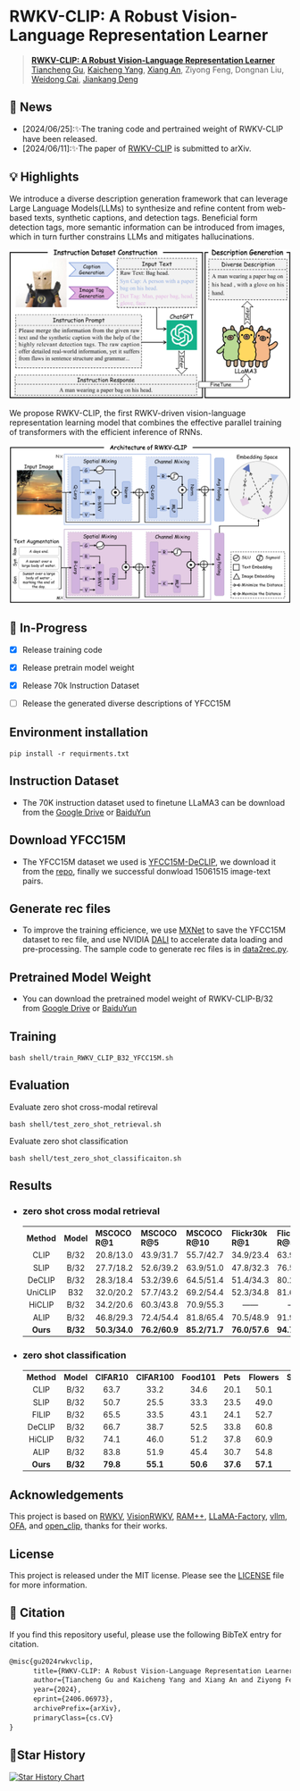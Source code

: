 # RWKV-CLIP: A Robust Vision-Language Representation Learner


> **[RWKV-CLIP: A Robust Vision-Language Representation Learner](https://arxiv.org/abs/2406.06973)** <br>
<a href="https://github.com/GaryGuTC">Tiancheng Gu</a>,</span>
<a href="https://kaicheng-yang0828.github.io">Kaicheng Yang</a>,</span>
<a href="https://github.com/anxiangsir">Xiang An</a>,</span>
Ziyong Feng,</span>
Dongnan Liu,</span>
<a href="https://weidong-tom-cai.github.io/">Weidong Cai</a>,</span>
<a href="https://jiankangdeng.github.io">Jiankang Deng</a></span>


## 📣 News
- [2024/06/25]:✨The traning code and pertrained weight of RWKV-CLIP have been released.
- [2024/06/11]:✨The paper of [RWKV-CLIP](https://arxiv.org/abs/2406.06973) is submitted to arXiv.
  
## 💡 Highlights
We introduce a diverse description generation framework that can leverage Large Language Models(LLMs) to synthesize and refine content from web-based texts, synthetic captions, and detection tags. Beneficial form detection tags, more semantic information can be introduced from images, which in turn further constrains LLMs and mitigates hallucinations.

![teaser](figure/Diverse_description_generation_00.png)

We propose RWKV-CLIP, the first RWKV-driven vision-language representation learning model that combines the effective parallel training of transformers with the efficient inference of RNNs.

![teaser](figure/RWKV_architecture_00.png)


## 🎨 In-Progress
- [x] Release training code
- [x] Release pretrain model weight
- [x] Release 70k Instruction Dataset
- [ ] Release the generated diverse descriptions of YFCC15M


## Environment installation

    pip install -r requirments.txt

## Instruction Dataset
- The 70K instruction dataset used to finetune LLaMA3 can be download from the [Google Drive](https://drive.google.com/file/d/1C5mAECH2rDnZfcOQmJpBXpfbhgEcm2C1/view?usp=drive_link) or [BaiduYun](https://pan.baidu.com/s/1xwGY_i-ADBd26pom9yENzA?pwd=zby2)

## Download YFCC15M
- The YFCC15M dataset we used is [YFCC15M-DeCLIP](https://arxiv.org/abs/2110.05208), we download it from the [repo](https://github.com/AdamRain/YFCC15M_downloader), finally we successful donwload 15061515 image-text pairs.

## Generate rec files
- To improve the training efficience, we use [MXNet](https://github.com/apache/mxnet) to save the YFCC15M dataset to rec file, and use NVIDIA [DALI](https://github.com/NVIDIA/DALI) to accelerate data loading and pre-processing. The sample code to generate rec files is in [data2rec.py](data2rec.py).

## Pretrained Model Weight
- You can download the pretrained model weight of RWKV-CLIP-B/32 from [Google Drive](https://drive.google.com/file/d/1OnYoYt5oBZukv0jJ94wO_Uv5QUojHDk-/view?usp=drive_link) or [BaiduYun](https://pan.baidu.com/s/1PTwT84wSTMYt-M6sEu4IGQ?pwd=mfvh)

## Training

    bash shell/train_RWKV_CLIP_B32_YFCC15M.sh

## Evaluation
Evaluate zero shot cross-modal retireval

    bash shell/test_zero_shot_retrieval.sh

Evaluate zero shot classification

    bash shell/test_zero_shot_classificaiton.sh

## Results
- ### zero shot cross modal retrieval 
    <table><tbody>
    <!-- START TABLE -->
    <!-- TABLE HEADER -->
    <th valign="center">Method</th>
    <th valign="center">Model</th>
    <th valign="center">MSCOCO R@1</th>
    <th valign="center">MSCOCO R@5 </th>
    <th valign="center">MSCOCO R@10 </th>
    <th valign="center">Flickr30k R@1</th>
    <th valign="center">Flickr30k R@5</th>
    <th valign="center">Flickr30k R@10</th>

    <!-- TABLE BODY -->
    <tr>
    <td align="center">CLIP</td>
    <td align="center">B/32</td>
    <td align="center">20.8/13.0</td>
    <td align="center">43.9/31.7</td>
    <td align="center">55.7/42.7</td>
    <td align="center">34.9/23.4</td>
    <td align="center">63.9/47.2</td>
    <td align="center">75.9/58.9</td>
    </tr>
    <tr>
    <td align="center">SLIP</td>
    <td align="center">B/32</td>
    <td align="center">27.7/18.2</td>
    <td align="center">52.6/39.2</td>
    <td align="center">63.9/51.0</td>
    <td align="center">47.8/32.3</td>
    <td align="center">76.5/58.7</td>
    <td align="center">85.9/68.8</td>
    </tr>
    <tr>
    <td align="center">DeCLIP</td>
    <td align="center">B/32</td>
    <td align="center">28.3/18.4</td>
    <td align="center">53.2/39.6</td>
    <td align="center">64.5/51.4</td>
    <td align="center">51.4/34.3</td>
    <td align="center">80.2/60.3</td>
    <td align="center">88.9/70.7</td>
    </tr>
    <tr>
    <td align="center">UniCLIP</td>
    <td align="center">B32</td>
    <td align="center">32.0/20.2</td>
    <td align="center">57.7/43.2</td>
    <td align="center">69.2/54.4</td>
    <td align="center">52.3/34.8</td>
    <td align="center">81.6/62.0</td>
    <td align="center">89.0/72.0</td>
    </tr>
    <tr>
    <td align="center">HiCLIP</td>
    <td align="center">B/32</td>
    <td align="center">34.2/20.6</td>
    <td align="center">60.3/43.8</td>
    <td align="center">70.9/55.3</td>
    <td align="center">——</td>
    <td align="center">——</td>
    <td align="center">——</td>
    </tr>
    <tr>
    <td align="center">ALIP</td>
    <td align="center">B/32</td>
    <td align="center">46.8/29.3</td>
    <td align="center">72.4/54.4</td>
    <td align="center">81.8/65.4</td>
    <td align="center">70.5/48.9</td>
    <td align="center">91.9/75.1</td>
    <td align="center">95.7/82.9</td>
    </tr>
    <tr>
    <td align="center"><b>Ours</b></td>
    <td align="center"><b>B/32</b></td>
    <td align="center"><b>50.3/34.0</b></td>
    <td align="center"><b>76.2/60.9</b></td>
    <td align="center"><b>85.2/71.7</b></td>
    <td align="center"><b>76.0/57.6</b></td>
    <td align="center"><b>94.7/82.3</b></td>
    <td align="center"><b>97.6/88.7</b></td>
    </tr>
    </tbody></table>


- ### zero shot classification 
    <table><tbody>
    <!-- START TABLE -->
    <!-- TABLE HEADER -->
    <th valign="center">Method</th>
    <th valign="center">Model</th>
    <th valign="center">CIFAR10</th>
    <th valign="center">CIFAR100</th>
    <th valign="center">Food101</th>
    <th valign="center">Pets</th>
    <th valign="center">Flowers</th>
    <th valign="center">SUN397</th>
    <th valign="center">Cars</th>
    <th valign="center">DTD</th>
    <th valign="center">Caltech101</th>
    <th valign="center">Aircraft</th>
    <th valign="center">Imagenet</th>
    <th valign="center">Average</th>

    <!-- TABLE BODY -->
    <tr>
    <td align="center">CLIP</td>
    <td align="center">B/32</td>
    <td align="center">63.7</td>
    <td align="center">33.2</td>
    <td align="center">34.6</td>
    <td align="center">20.1</td>
    <td align="center">50.1</td>
    <td align="center">35.7</td>
    <td align="center">2.6</td>
    <td align="center">15.5</td>
    <td align="center">59.9</td>
    <td align="center">1.2</td>
    <td align="center">32.8</td>
    <td align="center">31.8</td>
    </tr>
    <tr>
    <td align="center">SLIP</td>
    <td align="center">B/32</td>
    <td align="center">50.7</td>
    <td align="center">25.5</td>
    <td align="center">33.3</td>
    <td align="center">23.5</td>
    <td align="center">49.0</td>
    <td align="center">34.7</td>
    <td align="center">2.8</td>
    <td align="center">14.4</td>
    <td align="center">59.9</td>
    <td align="center">1.7</td>
    <td align="center">34.3</td>
    <td align="center">30.0</td>
    </tr>
    <tr>
    <td align="center">FILIP</td>
    <td align="center">B/32</td>
    <td align="center">65.5</td>
    <td align="center">33.5</td>
    <td align="center">43.1</td>
    <td align="center">24.1</td>
    <td align="center">52.7</td>
    <td align="center">50.7</td>
    <td align="center">3.3</td>
    <td align="center">24.3</td>
    <td align="center">68.8</td>
    <td align="center">3.2</td>
    <td align="center">39.5</td>
    <td align="center">37.2</td>
    </tr>
    <tr>
    <td align="center">DeCLIP</td>
    <td align="center">B/32</td>
    <td align="center">66.7</td>
    <td align="center">38.7</td>
    <td align="center">52.5</td>
    <td align="center">33.8</td>
    <td align="center">60.8</td>
    <td align="center">50.3</td>
    <td align="center">3.8</td>
    <td align="center">27.7</td>
    <td align="center">74.7</td>
    <td align="center">2.1</td>
    <td align="center">43.2</td>
    <td align="center">41.3</td>
    </tr>
    <tr>
    <td align="center">HiCLIP</td>
    <td align="center">B/32</td>
    <td align="center">74.1</td>
    <td align="center">46.0</td>
    <td align="center">51.2</td>
    <td align="center">37.8</td>
    <td align="center">60.9</td>
    <td align="center">50.6</td>
    <td align="center">4.5</td>
    <td align="center">23.1</td>
    <td align="center">67.4</td>
    <td align="center">3.6</td>
    <td align="center">40.5</td>
    <td align="center">41.8</td>
    </tr>
    <tr>
    <td align="center">ALIP</td>
    <td align="center">B/32</td>
    <td align="center">83.8</td>
    <td align="center">51.9</td>
    <td align="center">45.4</td>
    <td align="center">30.7</td>
    <td align="center">54.8</td>
    <td align="center">47.8</td>
    <td align="center">3.4</td>
    <td align="center">23.2</td>
    <td align="center">74.1</td>
    <td align="center">2.7</td>
    <td align="center">40.3</td>
    <td align="center">41.7</td>
    </tr>
    <tr>
    <td align="center"><b>Ours</b></td>
    <td align="center"><b>B/32</b></td>
    <td align="center"><b>79.8</b></td>
    <td align="center"><b>55.1</b></td>
    <td align="center"><b>50.6</b></td>
    <td align="center"><b>37.6</b></td>
    <td align="center"><b>57.1</b></td>
    <td align="center"><b>54.0</b></td>
    <td align="center"><b>4.1</b></td>
    <td align="center"><b>24.6</b></td>
    <td align="center"><b>77.1</b></td>
    <td align="center"><b>4.0</b></td>
    <td align="center"><b>44.3</b></td>
    <td align="center"><b>44.4</b></td>
    </tbody></table>





## Acknowledgements
This project is based on [RWKV](https://github.com/BlinkDL/RWKV-LM), [VisionRWKV](https://github.com/OpenGVLab/Vision-RWKV), [RAM++](https://github.com/xinyu1205/recognize-anything), [LLaMA-Factory](https://github.com/hiyouga/LLaMA-Factory), [vllm](https://github.com/vllm-project/vllm), [OFA](https://github.com/OFA-Sys/OFA), and [open_clip](https://github.com/mlfoundations/open_clip), thanks for their works.

## License

This project is released under the MIT license. Please see the [LICENSE](LICENSE) file for more information.

## 📖 Citation
If you find this repository useful, please use the following BibTeX entry for citation.
```latex
@misc{gu2024rwkvclip,
      title={RWKV-CLIP: A Robust Vision-Language Representation Learner}, 
      author={Tiancheng Gu and Kaicheng Yang and Xiang An and Ziyong Feng and Dongnan Liu and Weidong Cai and Jiankang Deng},
      year={2024},
      eprint={2406.06973},
      archivePrefix={arXiv},
      primaryClass={cs.CV}
}
```

## 🌟Star History

[![Star History Chart](https://api.star-history.com/svg?repos=deepglint/RWKV-CLIP&type=Date)](https://star-history.com/#deepglint/RWKV-CLIP&Date)